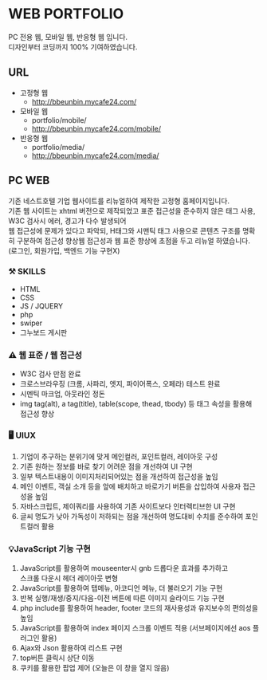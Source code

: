 # WEB PORTFOLIO
PC 전용 웹, 모바일 웹, 반응형 웹 입니다.<br>
디자인부터 코딩까지 100% 기여하였습니다. <br>

## URL
* 고정형 웹
    + http://bbeunbin.mycafe24.com/
* 모바일 웹 
    + portfolio/mobile/
    + http://bbeunbin.mycafe24.com/mobile/
* 반응형 웹
    + portfolio/media/
    + http://bbeunbin.mycafe24.com/media/

## PC WEB
기존 네스트호텔 기업 웹사이트를 리뉴얼하여 제작한 고정형 홈페이지입니다. <br>
기존 웹 사이트는 xhtml 버전으로 제작되었고 표준 접근성을 준수하지 않은 태그 사용, W3C 검사시 에러, 경고가 다수 발생되어<br>
웹 접근성에 문제가 있다고 파악되, H태그와 시맨틱 태그 사용으로 콘텐츠 구조를 명확히 구분하여 접근성 향상웹 접근성과 웹 표준 향상에 초점을 두고 리뉴얼 하였습니다.<br>
(로그인, 회원가입, 백엔드 기능 구현X)

### ⚒️ SKILLS
* HTML
* CSS
* JS / JQUERY
* php
* swiper
* 그누보드 게시판

### ⚠️ 웹 표준 / 웹 접근성
* W3C 검사 만점 완료
* 크로스브라우징 (크롬, 사파리, 엣지, 파이어폭스, 오페라) 테스트 완료
* 시멘틱 마크업, 아웃라인 정돈
* img tag(alt), a tag(title), table(scope, thead, tbody) 등 태그 속성을 활용해 접근성 향상

### 🖥️ UIUX
1. 기업이 추구하는 분위기에 맞게 메인컬러, 포인트컬러, 레이아웃 구성
2. 기존 원하는 정보를 바로 찾기 어려운 점을 개선하여 UI 구현
3. 일부 텍스트내용이 이미지처리되어있는 점을 개선하여 접근성을 높임
4. 메인 이벤트, 객실 소개 등을 앞에 배치하고 바로가기 버튼을 삽입하여 사용자 접근성을 높임
5. 자바스크립트, 제이쿼리를 사용하여 기존 사이트보다 인터렉티브한 UI 구현
6. 글씨 명도가 낮아 가독성이 저하되는 점을 개선하여 명도대비 수치를 준수하여 포인트컬러 활용

### 💡JavaScript 기능 구현
1. JavaScript를 활용하여 mouseenter시 gnb 드롭다운 효과를 추가하고<br>
    스크롤 다운시 헤더 레이아웃 변형
2. JavaScript를 활용하여 탭메뉴, 아코디언 메뉴, 더 불러오기 기능 구현
3. 반복 실행/재생/중지/다음-이전 버튼에 따른 이미지 슬라이드 기능 구현
4. php include를 활용하여 header, footer 코드의 재사용성과 유지보수의 편의성을 높임
5. JavaScript를 활용하여 index 페이지 스크롤 이벤트 적용 (서브페이지에선 aos 플러그인 활용)
6. Ajax와 Json 활용하여 리스트 구현
7. top버튼 클릭시 상단 이동
8. 쿠키를 활용한 팝업 제어 (오늘은 이 창을 열지 않음)